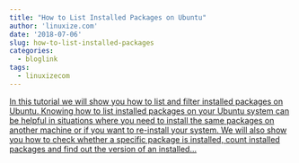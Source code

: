 ```yaml
---
title: "How to List Installed Packages on Ubuntu"
author: 'linuxize.com'
date: '2018-07-06'
slug: how-to-list-installed-packages
categories:
  - bloglink
tags:
  - linuxizecom
---
```


[In this tutorial we will show you how to list and filter installed packages on Ubuntu. Knowing how to list installed packages on your Ubuntu system can be helpful in situations where you need to install the same packages on another machine or if you want to re-install your system. We will also show you how to check whether a specific package is installed, count installed packages and find out the version of an installed...<click to read more>](https://linuxize.com/post/how-to-list-installed-packages-on-ubuntu/)

